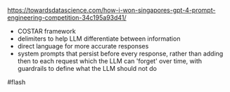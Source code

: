 https://towardsdatascience.com/how-i-won-singapores-gpt-4-prompt-engineering-competition-34c195a93d41/

- COSTAR framework
- delimiters to help LLM differentiate between information
- direct language for more accurate responses
- system prompts that persist before every response, rather than adding then to each request which the LLM can 'forget' over time, with guardrails to define what the LLM should not do

#flash 